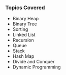 ### Topics Covered
* Binary Heap
* Binary Tree
* Sorting
* Linked List
* Recursion
* Queue
* Stack
* Hash Map
* Divide and Conquer
* Dynamic Programming

